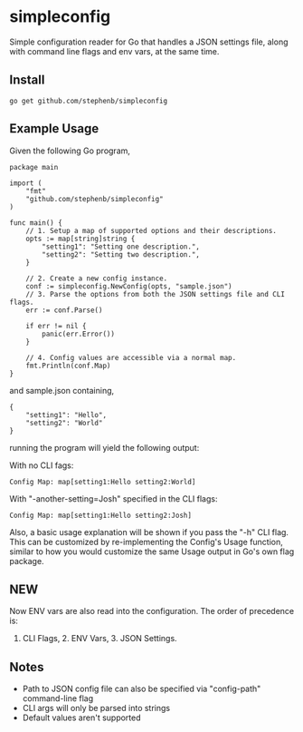 # simpleconfig

Simple configuration reader for Go that handles a JSON settings file,
along with command line flags and env vars, at the same time.


## Install

	go get github.com/stephenb/simpleconfig


## Example Usage

Given the following Go program,

	package main

	import (
		"fmt"
		"github.com/stephenb/simpleconfig"
	)

	func main() {
		// 1. Setup a map of supported options and their descriptions.
		opts := map[string]string {
			"setting1": "Setting one description.",
			"setting2": "Setting two description.",
		}

		// 2. Create a new config instance.
		conf := simpleconfig.NewConfig(opts, "sample.json")
		// 3. Parse the options from both the JSON settings file and CLI flags.
		err := conf.Parse()

		if err != nil {
			panic(err.Error())
		}

		// 4. Config values are accessible via a normal map.
		fmt.Println(conf.Map)
	}

and sample.json containing,

	{
		"setting1": "Hello",
		"setting2": "World"
	}

running the program will yield the following output:

With no CLI fags:

	Config Map: map[setting1:Hello setting2:World]

With "-another-setting=Josh" specified in the CLI flags:

	Config Map: map[setting1:Hello setting2:Josh]


Also, a basic usage explanation will be shown if you pass the "-h" CLI flag. This
can be customized by re-implementing the Config's Usage function, similar to how
you would customize the same Usage output in Go's own flag package.


## NEW

Now ENV vars are also read into the configuration. The order of precedence is:
1. CLI Flags, 2. ENV Vars, 3. JSON Settings.


## Notes

- Path to JSON config file can also be specified via "config-path" command-line flag
- CLI args will only be parsed into strings
- Default values aren't supported
